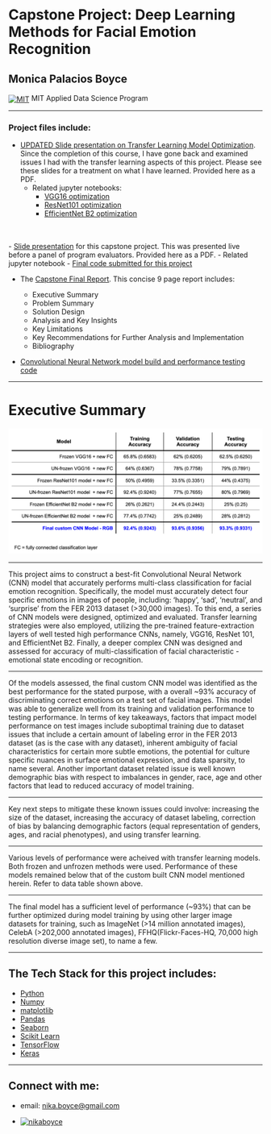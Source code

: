 # **Capstone Project: Deep Learning Methods for Facial Emotion Recognition**
## **Monica Palacios Boyce**

<a href="https://prolearn.mit.edu/applied-data-science-program" target="blank"><img align="center" src="https://upload.wikimedia.org/wikipedia/commons/thumb/0/0c/MIT_logo.svg/2560px-MIT_logo.svg.png" alt="MIT" width="40" /></a> MIT Applied Data Science Program

------
### **Project files include:**

- <a href="https://github.com/MPBDS2022/DSportfolio/blob/master/pdf/NEW_MPB_PRESENTATION_CAPSTONE.pdf">UPDATED Slide presentation on Transfer Learning Model Optimization</a>. Since the completion of this course, I have gone back and examined issues I had with the transfer learning aspects of this project. Please see these slides for a treatment on what I have learned. Provided here as a PDF.
  - Related jupyter notebooks:
    - <a href="https://github.com/MPBDS2022/Data-Science/blob/main/capstone/VGG16_modded_CAPSTONE.ipynb">VGG16 optimization</a>
    - <a href="https://github.com/MPBDS2022/Data-Science/blob/main/capstone/RESNET_modded_CAPSTONE.ipynb">ResNet101 optimization</a>
    - <a href="https://github.com/MPBDS2022/Data-Science/blob/main/capstone/EFFICIENTNET_modded_CAPSTONE.ipynb">EfficientNet B2 optimization</a>
</br>
</br>
- <a href="https://github.com/MPBDS2022/DSportfolio/blob/master/pdf/MPB_capstone_presentation.pdf">Slide presentation</a> for this capstone project. This was presented live before a panel of program evaluators. Provided here as a PDF.
  - Related jupyter notebook
    - <a href="https://github.com/MPBDS2022/Data-Science/blob/main/capstone/MPB_capstone_code.ipynb">Final code submitted for this project</a>

- The <a href="https://github.com/MPBDS2022/DSportfolio/blob/master/pdf/MPB-capstone-REPORT.pdf">Capstone Final Report</a>. This concise 9 page report includes:
  - Executive Summary 
  - Problem Summary
  - Solution Design
  - Analysis and Key Insights
  - Key Limitations
  - Key Recommendations for Further Analysis and Implementation
  - Bibliography

-  <a href="https://github.com/MPBDS2022/Data-Science/blob/main/capstone/MPB_capstone_code.ipynb">Convolutional Neural Network model build and performance testing code</a>

--------

# Executive Summary

![Final Data Table](images/all_data_table.png)

--------

This project aims to construct a best-fit Convolutional Neural Network (CNN) model that accurately performs multi-class classification for facial emotion recognition. Specifically, the model must accurately detect four specific emotions in images of people, including: ‘happy’, ‘sad’, ‘neutral’, and ‘surprise’ from the FER 2013 dataset (>30,000 images). To this end, a series of CNN models were designed, optimized and evaluated. Transfer learning strategies were also employed, utilizing the pre-trained feature-extraction layers of well tested high performance CNNs, namely, VGG16, ResNet 101, and EfficientNet B2. Finally, a deeper complex CNN was designed and assessed for accuracy of multi-classification of facial characteristic - emotional state encoding or recognition.

--------

Of the models assessed, the final custom CNN model was identified as the best performance for the stated purpose, with a overall ~93% accuracy of discriminating correct emotions on a test set of facial images. This model was able to generalize well from its training and validation performance to testing performance. In terms of key takeaways, factors that impact model performance on test images include suboptimal training due to dataset issues that include a certain amount of labeling error in the FER 2013 dataset (as is the case with any dataset), inherent ambiguity of facial characteristics for certain more subtle emotions, the potential for culture specific nuances in surface emotional expression, and data sparsity, to name several. Another important dataset related issue is well known demographic bias with respect to imbalances in gender, race, age and other factors that lead to reduced accuracy of model training.

--------

Key next steps to mitigate these known issues could involve: increasing the size of the dataset, increasing the accuracy of dataset labeling, correction of bias by balancing demographic factors (equal representation of genders, ages, and racial phenotypes), and using transfer learning.

--------

Various levels of performance were acheived with transfer learning models. Both frozen and unfrozen methods were used. Performance of these models remained below that of the custom built CNN model mentioned herein. Refer to data table shown above.

--------

The final model has a sufficient level of performance (~93%) that can be further optimized during model training by using other larger image datasets for training, such as ImageNet (>14 million annotated images), CelebA (>202,000 annotated images), FFHQ(Flickr-Faces-HQ, 70,000 high resolution diverse image set), to name a few.

-------
## **The Tech Stack for this project includes:**

- <a href="https://www.python.org" target="_blank" rel="noreferrer">Python</a>
- <a href="https://numpy.org/" target="_blank" rel="noreferrer">Numpy</a>
- <a href="https://matplotlib.org/" target="_blank" rel="noreferrer">matplotlib</a>
- <a href="https://pandas.pydata.org/" target="_blank" rel="noreferrer">Pandas</a>
- <a href="https://seaborn.pydata.org/" target="_blank" rel="noreferrer">Seaborn</a>
- <a href="https://scikit-learn.org/" target="_blank" rel="noreferrer">Scikit Learn</a>
- <a href="https://www.tensorflow.org" target="_blank" rel="noreferrer">TensorFlow</a>
- <a href="https://keras.io/" target="_blank" rel="noreferrer">Keras</a>

-------
## Connect with me:
- email: nika.boyce@gmail.com

- <a href="https://prolearn.mit.edu/applied-data-science-program" target="blank"><img align="center" src="https://raw.githubusercontent.com/rahuldkjain/github-profile-readme-generator/master/src/images/icons/Social/linked-in-alt.svg" alt="nikaboyce" height="30" width="40" /></a>
